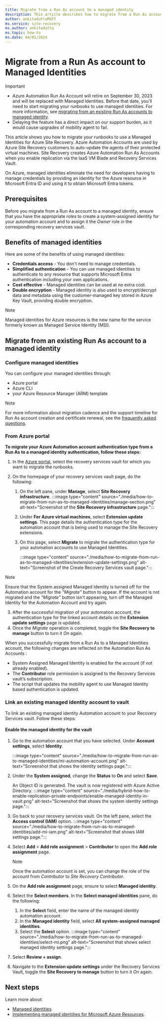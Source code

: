 ```yaml
---
title: Migrate from a Run As account to a managed identity
description: This article describes how to migrate from a Run As account to a managed identity in Azure Site Recovery.
author: ankitaduttaMSFT
ms.service: site-recovery
ms.author: ankitadutta
ms.topic: how-to 
ms.date: 04/01/2024
---
```


# Migrate from a Run As account to Managed Identities 

> [!IMPORTANT]
> - Azure Automation Run As Account will retire on September 30, 2023 and will be replaced with Managed Identities. Before that date, you'll need to start migrating your runbooks to use managed identities. For more information, see [migrating from an existing Run As accounts to managed identity](../automation/automation-managed-identity-faq.md).
> - Delaying the feature has a direct impact on our support burden, as it would cause upgrades of mobility agent to fail.

This article shows you how to migrate your runbooks to use a Managed Identities for Azure Site Recovery. Azure Automation Accounts are used by Azure Site Recovery customers to auto-update the agents of their protected virtual machines. Site Recovery creates Azure Automation Run As Accounts when you enable replication via the IaaS VM Blade and Recovery Services Vault. 

On Azure, managed identities eliminate the need for developers having to manage credentials by providing an identity for the Azure resource in Microsoft Entra ID and using it to obtain Microsoft Entra tokens. 

## Prerequisites

Before you migrate from a Run As account to a managed identity, ensure that you have the appropriate roles to create a system-assigned identity for your automation account and to assign it the *Owner* role in the corresponding recovery services vault.

## Benefits of managed identities

Here are some of the benefits of using managed identities:

- **Credentials access** - You don't need to manage credentials.
- **Simplified authentication** - You can use managed identities to authenticate to any resource that supports Microsoft Entra authentication including your own applications.
- **Cost effective** - Managed identities can be used at no extra cost.
-  **Double encryption** - Managed identity is also used to encrypt/decrypt data and metadata using the customer-managed key stored in Azure Key Vault, providing double encryption.

> [!NOTE]
> Managed identities for Azure resources is the new name for the service formerly known as Managed Service Identity (MSI).

## Migrate from an existing Run As account to a managed identity
 
### Configure managed identities 

You can configure your managed identities through:

- Azure portal
- Azure CLI
- your Azure Resource Manager (ARM) template

> [!NOTE]
> For more information about migration cadence and the support timeline for Run As account creation and certificate renewal, see the [frequently asked questions](../automation/automation-managed-identity-faq.md).


### From Azure portal

**To migrate your Azure Automation account authentication type from a Run As to a managed identity authentication, follow these steps:**


1. In the [Azure portal](https://portal.azure.com), select the recovery services vault for which you want to migrate the runbooks.

1. On the homepage of your recovery services vault page, do the following:
    1. On the left pane, under **Manage**, select **Site Recovery infrastructure**.
        :::image type="content" source="./media/how-to-migrate-from-run-as-to-managed-identities/manage-section.png" alt-text="Screenshot of the **Site Recovery infrastructure** page.":::
    1. Under **For Azure virtual machines**, select **Extension update settings**.
     This page details the authentication type for the automation account that is being used to manage the Site Recovery extensions.

    1. On this page, select **Migrate** to migrate the authentication type for your automation accounts to use Managed Identities. 
        
        :::image type="content" source="./media/how-to-migrate-from-run-as-to-managed-identities/extension-update-settings.png" alt-text="Screenshot of the Create Recovery Services vault page.":::


> [!NOTE]
> Ensure that the System assigned Managed Identity is turned off for the Automation account for the _"Migrate"_ button to appear. If the account is not migrated and the _"Migrate"_ button isn't appearing, turn off the Managed Identity for the Automation Account and try again.

3. After the successful migration of your automation account, the authentication type for the linked account details on the **Extension update settings** page is updated.
1. Once the _Migrate_ operation is completed, toggle the **Site Recovery to manage** button to turn it _On_ again.

When you successfully migrate from a Run As to a Managed Identities account, the following changes are reflected on the Automation Run As Accounts :

-	System Assigned Managed Identity is enabled for the account (if not already enabled).
-	The **Contributor** role permission is  assigned to the Recovery Services vault’s subscription.
-	The script that updates the mobility agent to use Managed Identity based authentication is updated.


### Link an existing managed identity account to vault

To link an existing managed identity Automation account to your Recovery Services vault. Follow these steps:

#### Enable the managed identity for the vault

1. Go to the automation account that you have selected. Under **Account settings**, select **Identity**.

   :::image type="content" source="./media/how-to-migrate-from-run-as-to-managed-identities/mi-automation-account.png" alt-text="Screenshot that shows the identity settings page.":::

1. Under the **System assigned**, change the **Status** to **On** and select **Save**.

   An Object ID is generated. The vault is now registered with Azure Active
   Directory.
    :::image type="content" source="./media/hybrid-how-to-enable-replication-private-endpoints/enable-managed-identity-in-vault.png" alt-text="Screenshot that shows the system identity settings page.":::

1. Go back to your recovery services vault. On the left pane, select the **Access control (IAM)** option.
    :::image type="content" source="./media/how-to-migrate-from-run-as-to-managed-identities/add-mi-iam.png" alt-text="Screenshot that shows IAM settings page.":::
1. Select **Add** > **Add role assignment** > **Contributor** to open the **Add role assignment** page.
    > [!NOTE]
    > Once the automation account is set, you can change the role of the account from *Contributor* to *Site Recovery Contributor*.
1. On the **Add role assignment** page, ensure to select **Managed identity**.
1. Select the **Select members**. In the **Select managed identities** pane, do the following:
    1. In the **Select** field, enter the name of the managed identity automation account.
    1. In the **Managed identity** field, select **All system-assigned managed identities**.
    1. Select the **Select** option.
        :::image type="content" source="./media/how-to-migrate-from-run-as-to-managed-identities/select-mi.png" alt-text="Screenshot that shows select managed identity settings page.":::
1. Select **Review + assign**.
1. Navigate to the **Extension update settings** under the Recovery Services Vault, toggle the **Site Recovery to manage** button to turn it _On_ again.

## Next steps

Learn more about:
- [Managed identities](../active-directory/managed-identities-azure-resources/overview.md).
- [Implementing managed identities for Microsoft Azure Resources](https://www.pluralsight.com/courses/microsoft-azure-resources-managed-identities-implementing).

